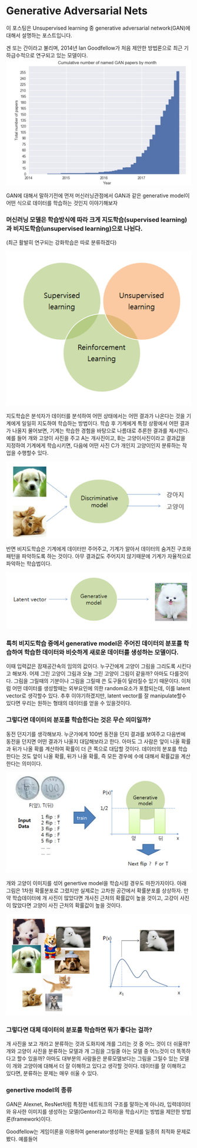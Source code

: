 # Generative Adversarial Nets


이 포스팅은 Unsupervised learning 중 generative adversarial network(GAN)에 대해서 설명하는 포스트입니다.

겐 또는 간이라고 불리며, 2014년 Ian Goodfellow가 처음 제안한 방법론으로 최근 기하급수적으로 연구되고 있는 모델이다.
![gan_zoo](/gan_zoo.png)


GAN에 대해서 말하기전에 먼저 머신러닝관점에서 GAN과 같은 generative model이 어떤 식으로 데이터를 학습하는 것인지 이야기해보자

### 머신러닝 모델은 학습방식에 따라 크게 지도학습(supervised learning)과 비지도학습(unsupervised learning)으로 나뉜다. 
(최근 활발히 연구되는 강화학습은 따로 분류하겠다)

![ML](/ML.png)

지도학습은 분석자가 데이터를 분석하여 어떤 상태에서는 어떤 결과가 나온다는 것을 기계에게 일일히 지도하여 학습하는 방법이다. 학습 후 기계에게 특정 상황에서 어떤 결과가 나올지 물어보면, 기계는 학습한 경험을 바탕으로 나름대로 추론한 결과를 제시한다. 예를 들어 개와 고양이 사진을 주고 A는 개사진이고, B는 고양이사진이라고 결과값을 지정하여 기계에게 학습시키면, 다음에 어떤 사진 C가 개인지 고양이인지 분류하는 작업을 수행할수 있다.

![disriminator](/discriminator.png)

반면 비지도학습은 기계에게 데이터만 주어주고, 기계가 알아서 데이터의 숨겨진 구조와 패턴을 파악하도록 하는 것이다. 아무 결과값도 주어지지 않기때문에 기계가 자율적으로 파악하는 학습법이다. 

![gen](/gen.png)

### 특히 비지도학습 중에서 generative model은 주어진 데이터의 분포를 학습하여 학습한 데이터와 비슷하게 새로운 데이터를 생성하는 모델이다. 
이때 입력값은 잠재공간속의 임의의 값이다. 누구간에게 고양이 그림을 그리도록 시킨다고 해보자. 어제 그린 고양이 그림과 오늘 그린 고양이 그림이 같을까? 아마도 다를것이다. 그림을 그릴때의 기분이나 그림을 그릴때 쓴 도구들이 달라질수 있기 때문이다. 이처럼 어떤 데이터를 생성할때는 외부요인에 의한 random요소가 포함되는데, 이를 latent vector로 생각할수 있다. 추후 이야기하겠지만, latent vector를 잘 manipulate할수 있다면 우리는 원하는 형태의 데이터를 얻을 수 있을것이다. 


### 그렇다면 데이터의 분포를 학습한다는 것은 무슨 의미일까?
동전 던지기를 생각해보자. 누군가에게 100번 동전을 던지 결과를 보여주고 다음번에 동전을 던지면 어떤 결과가 나올지 대답해보라고 한다. 아마도 그 사람은 앞이 나올 확률과 뒤가 나올 확를 계산하여 확률이 더 큰 쪽으로 대답할 것이다. 데이터의 분포를 학습한다는 것도 앞이 나올 확률, 뒤가 나올 확률, 즉 모든 경우에 수에 대해서 확률값을 계산한다는 의미이다. 

![prob_dist](/prob_dist.png)


개와 고양이 이미지를 섞어 genertive model을 학습시킬 경우도 마찬가지이다. 아래 그림은 1차원 확률분포로 그렸지만 실제로는 고차원 공간에서 확률분포를 상상하자. 만약 학습데이터에 개 사진이 많았다면 개사진 근처의 확률값이 높을 것이고, 고걍이 사진이 많았다면 고양이 사진 근처의 확률값이 높을 것이다.

![prob_dog](/prob_dog.png)


### 그렇다면 대체 데이터의 분포를 학습하면 뭐가 좋다는 걸까? 
개 사진을 보고 개라고 분류하는 것과 도화지에 개를 그리는 것 중 어느 것이 더 쉬울까?
개와 고양이 사진을 분류하는 모델과 개 그림을 그릴줄 아는 모델 중 어느것이 더 똑똑하다고 할수 있을까?
아마도 대부분의 사람들은 분류모델보다는 그림을 그릴수 있는 모델이 개와 고양이에 대해서 더 잘 이해하고 있다고 생각할 것이다. 
데이터를 잘 이해하고 있다면, 분류하는 문제는 매우 쉬울 수 있다. 


### genertive model의 종류

GAN은 Alexnet, ResNet처럼 특정한 네트워크의 구조를 말하는게 아니라, 입력데이터와 유사한 이미지를 생성하는 모델(Gentor라고 하자)을 학습시키는 방법을 제안한 방법론(framework)이다. 

Goodfellow는 게임이론을 이용하여 generator생성하는 문제를 일종의 최적화 문제로 봤다. 예를들어


